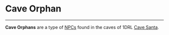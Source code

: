 # Cave Orphan

---

**Cave Orphans** are a type of [NPCs](npc.md) found in the caves of 1DRL [Cave Santa](cave_santa.md).
